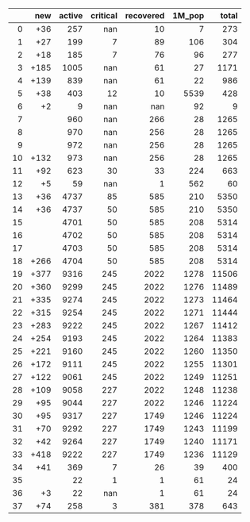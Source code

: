 |    |   new |   active |   critical |   recovered |   1M_pop |   total |
|---:|------:|---------:|-----------:|------------:|---------:|--------:|
|  0 |   +36 |      257 |        nan |          10 |        7 |     273 |
|  1 |   +27 |      199 |          7 |          89 |      106 |     304 |
|  2 |   +18 |      185 |          7 |          76 |       96 |     277 |
|  3 |  +185 |     1005 |        nan |          61 |       27 |    1171 |
|  4 |  +139 |      839 |        nan |          61 |       22 |     986 |
|  5 |   +38 |      403 |         12 |          10 |     5539 |     428 |
|  6 |    +2 |        9 |        nan |         nan |       92 |       9 |
|  7 |       |      960 |        nan |         266 |       28 |    1265 |
|  8 |       |      970 |        nan |         256 |       28 |    1265 |
|  9 |       |      972 |        nan |         256 |       28 |    1265 |
| 10 |  +132 |      973 |        nan |         256 |       28 |    1265 |
| 11 |   +92 |      623 |         30 |          33 |      224 |     663 |
| 12 |    +5 |       59 |        nan |           1 |      562 |      60 |
| 13 |   +36 |     4737 |         85 |         585 |      210 |    5350 |
| 14 |   +36 |     4737 |         50 |         585 |      210 |    5350 |
| 15 |       |     4701 |         50 |         585 |      208 |    5314 |
| 16 |       |     4702 |         50 |         585 |      208 |    5314 |
| 17 |       |     4703 |         50 |         585 |      208 |    5314 |
| 18 |  +266 |     4704 |         50 |         585 |      208 |    5314 |
| 19 |  +377 |     9316 |        245 |        2022 |     1278 |   11506 |
| 20 |  +360 |     9299 |        245 |        2022 |     1276 |   11489 |
| 21 |  +335 |     9274 |        245 |        2022 |     1273 |   11464 |
| 22 |  +315 |     9254 |        245 |        2022 |     1271 |   11444 |
| 23 |  +283 |     9222 |        245 |        2022 |     1267 |   11412 |
| 24 |  +254 |     9193 |        245 |        2022 |     1264 |   11383 |
| 25 |  +221 |     9160 |        245 |        2022 |     1260 |   11350 |
| 26 |  +172 |     9111 |        245 |        2022 |     1255 |   11301 |
| 27 |  +122 |     9061 |        245 |        2022 |     1249 |   11251 |
| 28 |  +109 |     9058 |        227 |        2022 |     1248 |   11238 |
| 29 |   +95 |     9044 |        227 |        2022 |     1246 |   11224 |
| 30 |   +95 |     9317 |        227 |        1749 |     1246 |   11224 |
| 31 |   +70 |     9292 |        227 |        1749 |     1243 |   11199 |
| 32 |   +42 |     9264 |        227 |        1749 |     1240 |   11171 |
| 33 |  +418 |     9222 |        227 |        1749 |     1236 |   11129 |
| 34 |   +41 |      369 |          7 |          26 |       39 |     400 |
| 35 |       |       22 |          1 |           1 |       61 |      24 |
| 36 |    +3 |       22 |        nan |           1 |       61 |      24 |
| 37 |   +74 |      258 |          3 |         381 |      378 |     643 |